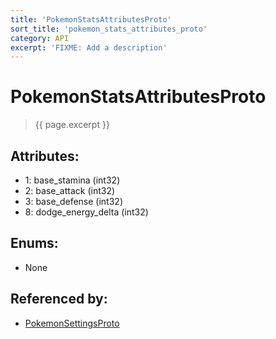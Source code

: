 ```yaml
---
title: 'PokemonStatsAttributesProto'
sort_title: 'pokemon_stats_attributes_proto'
category: API
excerpt: 'FIXME: Add a description'
---
```


[comment]: <> (THIS PART IS GENERATED - AKA DON'T EDIT THIS PART MANUALLY)

# PokemonStatsAttributesProto

> {{ page.excerpt }}

## Attributes:

- 1: base_stamina (int32)
- 2: base_attack (int32)
- 3: base_defense (int32)
- 8: dodge_energy_delta (int32)

## Enums:

- None

## Referenced by:

- [PokemonSettingsProto](../PokemonSettingsProto/)

[comment]: <> (YOU CAN EDIT AFTER THIS)
